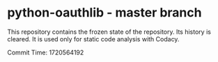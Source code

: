 # python-oauthlib - master branch

This repository contains the frozen state of the repository.
Its history is cleared. It is used only for static code
analysis with Codacy.

Commit Time: 1720564192